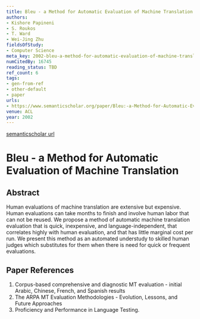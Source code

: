 ```yaml
---
title: Bleu - a Method for Automatic Evaluation of Machine Translation
authors:
- Kishore Papineni
- S. Roukos
- T. Ward
- Wei-Jing Zhu
fieldsOfStudy:
- Computer Science
meta_key: 2002-bleu-a-method-for-automatic-evaluation-of-machine-translation
numCitedBy: 16745
reading_status: TBD
ref_count: 6
tags:
- gen-from-ref
- other-default
- paper
urls:
- https://www.semanticscholar.org/paper/Bleu:-a-Method-for-Automatic-Evaluation-of-Machine-Papineni-Roukos/d7da009f457917aa381619facfa5ffae9329a6e9?sort=total-citations
venue: ACL
year: 2002
---
```


[semanticscholar url](https://www.semanticscholar.org/paper/Bleu:-a-Method-for-Automatic-Evaluation-of-Machine-Papineni-Roukos/d7da009f457917aa381619facfa5ffae9329a6e9?sort=total-citations)

# Bleu - a Method for Automatic Evaluation of Machine Translation

## Abstract

Human evaluations of machine translation are extensive but expensive. Human evaluations can take months to finish and involve human labor that can not be reused. We propose a method of automatic machine translation evaluation that is quick, inexpensive, and language-independent, that correlates highly with human evaluation, and that has little marginal cost per run. We present this method as an automated understudy to skilled human judges which substitutes for them when there is need for quick or frequent evaluations.

## Paper References

1. Corpus-based comprehensive and diagnostic MT evaluation - initial Arabic, Chinese, French, and Spanish results
2. The ARPA MT Evaluation Methodologies - Evolution, Lessons, and Future Approaches
3. Proficiency and Performance in Language Testing.
